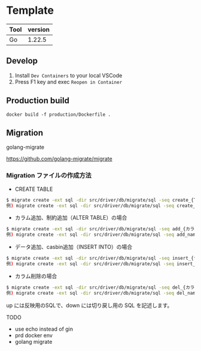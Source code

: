 # Template

| Tool | version |
| -- | -- |
| Go | 1.22.5 |

## Develop

1. Install `Dev Containers` to your local VSCode
1. Press F1 key and exec `Reopen in Container`

## Production build

```
docker build -f production/Dockerfile .
```
## Migration

golang-migrate

https://github.com/golang-migrate/migrate

### Migration ファイルの作成方法

- CREATE TABLE

```sh
$ migrate create -ext sql -dir src/driver/db/migrate/sql -seq create_{TABLE NAME}
例) migrate create -ext sql -dir src/driver/db/migrate/sql -seq create_samples
```

- カラム追加、制約追加（ALTER TABLE）の場合

```sh
$ migrate create -ext sql -dir src/driver/db/migrate/sql -seq add_{カラム名}_to_{TABLE NAME}
例) migrate create -ext sql -dir src/driver/db/migrate/sql -seq add_name_to_samples_table
```

- データ追加、casbin追加（INSERT INTO）の場合

```sh
$ migrate create -ext sql -dir src/driver/db/migrate/sql -seq insert_{データ投入内容}
例) migrate create -ext sql -dir src/driver/db/migrate/sql -seq insert_samples
```

- カラム削除の場合

```sh
$ migrate create -ext sql -dir src/driver/db/migrate/sql -seq del_{カラム名}_from_{TABLE NAME}
例) migrate create -ext sql -dir src/driver/db/migrate/sql -seq del_name_from_samples
```

up には反映用のSQLで、down には切り戻し用の SQL を記述します。

TODO
- use echo instead of gin
- prd docker env
- golang migrate
